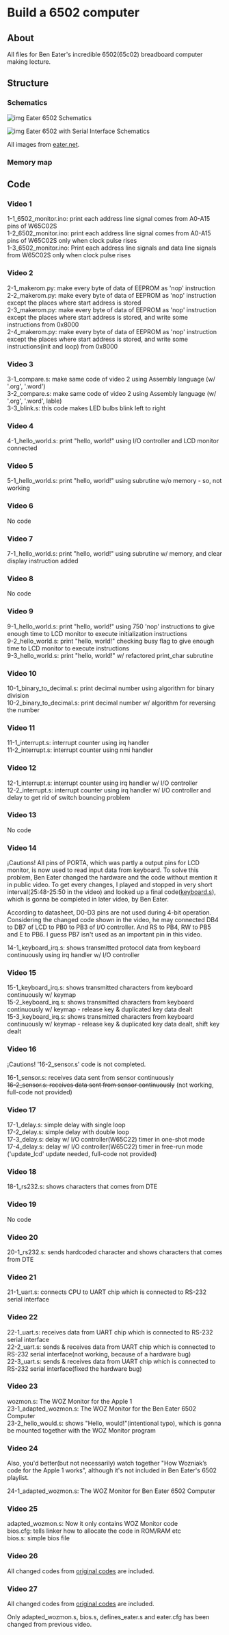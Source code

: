 # Build a 6502 computer

## About

All files for Ben Eater's incredible 6502(65c02) breadboard computer making lecture.

## Structure

### Schematics

![img](https://eater.net/schematics/6502.png)
Eater 6502 Schematics

![img](https://eater.net/schematics/6502-serial.png)
Eater 6502 with Serial Interface Schematics

All images from [eater.net](https://eater.net "eater.net").

### Memory map



## Code

### Video 1

1-1_6502_monitor.ino: print each address line signal comes from A0-A15 pins of W65C02S<br>
1-2_6502_monitor.ino: print each address line signal comes from A0-A15 pins of W65C02S only when clock pulse rises<br>
1-3_6502_monitor.ino: Print each address line signals and data line signals from W65C02S only when clock pulse rises<br>

### Video 2

2-1_makerom.py: make every byte of data of EEPROM as 'nop' instruction<br>
2-2_makerom.py: make every byte of data of EEPROM as 'nop' instruction except the places where start address is stored<br>
2-3_makerom.py: make every byte of data of EEPROM as 'nop' instruction except the places where start address is stored, and write some instructions from 0x8000<br>
2-4_makerom.py: make every byte of data of EEPROM as 'nop' instruction except the places where start address is stored, and write some instructions(init and loop) from 0x8000<br>

### Video 3

3-1_compare.s: make same code of video 2 using Assembly language (w/ '.org', '.word')<br>
3-2_compare.s: make same code of video 2 using Assembly language (w/ '.org', '.word', lable)<br>
3-3_blink.s: this code makes LED bulbs blink left to right<br>

### Video 4

4-1_hello_world.s: print "hello, world!" using I/O controller and LCD monitor connected<br>

### Video 5

5-1_hello_world.s: print "hello, world!" using subrutine w/o memory - so, not working<br>

### Video 6

No code<br>

### Video 7

7-1_hello_world.s: print "hello, world!" using subrutine w/ memory, and clear display instruction added<br>

### Video 8

No code<br>

### Video 9

9-1_hello_world.s: print "hello, world!" using 750 'nop' instructions to give enough time to LCD monitor to execute initialization instructions<br>
9-2_hello_world.s: print "hello, world!" checking busy flag to give enough time to LCD monitor to execute instructions<br>
9-3_hello_world.s: print "hello, world!" w/ refactored print_char subrutine<br>

### Video 10

10-1_binary_to_decimal.s: print decimal number using algorithm for binary division<br>
10-2_binary_to_decimal.s: print decimal number w/ algorithm for reversing the number<br>

### Video 11

11-1_interrupt.s: interrupt counter using irq handler<br>
11-2_interrupt.s: interrupt counter using nmi handler<br>

### Video 12

12-1_interrupt.s: interrupt counter using irq handler w/ I/O controller<br>
12-2_interrupt.s: interrupt counter using irq handler w/ I/O controller and delay to get rid of switch bouncing problem<br>

### Video 13

No code

### Video 14

¡Cautions! All pins of PORTA, which was partly a output pins for LCD monitor, is now used to read input data from keyboard. To solve this problem, Ben Eater changed the hardware and the code without mention it in public video. To get every changes, I played and stopped in very short interval(25:48-25:50 in the video) and looked up a final code([keyboard.s](https://eater.net/downloads/keyboard.s "keyboard.s")), which is gonna be completed in later video, by Ben Eater.

According to datasheet, D0-D3 pins are not used during 4-bit operation. Considering the changed code shown in the video, he may connected DB4 to DB7 of LCD to PB0 to PB3 of I/O controller. And RS to PB4, RW to PB5 and E to PB6. I guess PB7 isn't used as an important pin in this video.

14-1_keyboard_irq.s: shows transmitted protocol data from keyboard continuously using irq handler w/ I/O controller<br>

### Video 15

15-1_keyboard_irq.s: shows transmitted characters from keyboard continuously w/ keymap<br>
15-2_keyboard_irq.s: shows transmitted characters from keyboard continuously w/ keymap - release key & duplicated key data dealt<br>
15-3_keyboard_irq.s: shows transmitted characters from keyboard continuously w/ keymap - release key & duplicated key data dealt, shift key dealt<br>

### Video 16

¡Cautions! '16-2_sensor.s' code is not completed.

16-1_sensor.s: receives data sent from sensor continuously<br>
~~16-2_sensor.s: receives data sent from sensor continuously~~ (not working, full-code not provided)<br>

### Video 17

17-1_delay.s: simple delay with single loop<br>
17-2_delay.s: simple delay with double loop<br>
17-3_delay.s: delay w/ I/O controller(W65C22) timer in one-shot mode<br>
17-4_delay.s: delay w/ I/O controller(W65C22) timer in free-run mode ('update_lcd' update needed, full-code not provided)<br>

### Video 18

18-1_rs232.s: shows characters that comes from DTE<br>

### Video 19

No code

### Video 20

20-1_rs232.s: sends hardcoded character and shows characters that comes from DTE<br>

### Video 21

21-1_uart.s: connects CPU to UART chip which is connected to RS-232 serial interface<br>

### Video 22

22-1_uart.s: receives data from UART chip which is connected to RS-232 serial interface<br>
22-2_uart.s: sends & receives data from UART chip which is connected to RS-232 serial interface(not working, because of a hardware bug)<br>
22-3_uart.s: sends & receives data from UART chip which is connected to RS-232 serial interface(fixed the hardware bug)<br>

### Video 23

wozmon.s: The WOZ Monitor for the Apple 1<br>
23-1_adapted_wozmon.s: The WOZ Monitor for the Ben Eater 6502 Computer<br>
23-2_hello_would.s: shows "Hello, would!"(intentional typo), which is gonna be mounted together with the WOZ Monitor program<br>

### Video 24

Also, you'd better(but not necessarily) watch together "How Wozniak’s code for the Apple 1 works", although it's not included in Ben Eater's 6502 playlist.

24-1_adapted_wozmon.s: The WOZ Monitor for Ben Eater 6502 Computer<br>

### Video 25

adapted_wozmon.s: Now it only contains WOZ Monitor code<br>
bios.cfg: tells linker how to allocate the code in ROM/RAM etc<br>
bios.s: simple bios file<br>

### Video 26

All changed codes from [original codes](https://github.com/mist64/msbasic "msbasic") are included.

### Video 27

All changed codes from [original codes](https://github.com/mist64/msbasic "msbasic") are included.

Only adapted_wozmon.s, bios.s, defines_eater.s and eater.cfg has been changed from previous video.